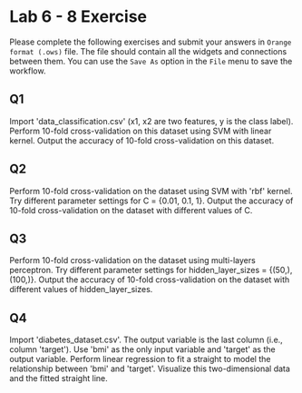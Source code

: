 # Lab 6 - 8 Exercise

Please complete the following exercises and submit your answers in `Orange format (.ows)` file. The file should contain all the widgets and connections between them. You can use the `Save As` option in the `File` menu to save the workflow.

## Q1

Import 'data_classification.csv' (x1, x2 are two features, y is the class label). Perform 10-fold cross-validation on this dataset using SVM with linear kernel. Output the accuracy of 10-fold cross-validation on this dataset.

## Q2

Perform 10-fold cross-validation on the dataset using SVM with 'rbf' kernel. Try different parameter settings for C = {0.01, 0.1, 1}. Output the accuracy of 10-fold cross-validation on the dataset with different values of C.

## Q3

Perform 10-fold cross-validation on the dataset using multi-layers perceptron. Try different parameter settings for hidden_layer_sizes = {(50,), (100,)}. Output the accuracy of 10-fold cross-validation on the dataset with different values of hidden_layer_sizes.

## Q4

Import 'diabetes_dataset.csv'. The output variable is the last column (i.e., column 'target'). Use 'bmi' as the only input variable and 'target' as the output variable. Perform linear regression to fit a straight to model the relationship between 'bmi' and 'target'. Visualize this two-dimensional data and the fitted straight line.
